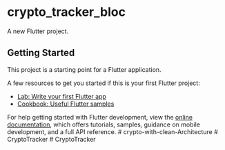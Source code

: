 # crypto_tracker_bloc

A new Flutter project.

## Getting Started

This project is a starting point for a Flutter application.

A few resources to get you started if this is your first Flutter project:

- [Lab: Write your first Flutter app](https://docs.flutter.dev/get-started/codelab)
- [Cookbook: Useful Flutter samples](https://docs.flutter.dev/cookbook)

For help getting started with Flutter development, view the
[online documentation](https://docs.flutter.dev/), which offers tutorials,
samples, guidance on mobile development, and a full API reference.
#   c r y p t o - w i t h - c l e a n - A r c h i t e c t u r e  
 #   C r y p t o T r a c k e r  
 #   C r y p t o T r a c k e r  
 